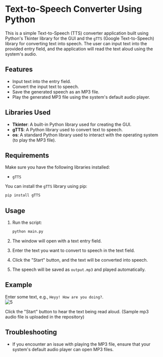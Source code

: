 # Text-to-Speech Converter Using Python

This is a simple Text-to-Speech (TTS) converter application built using Python's Tkinter library for the GUI and the `gTTS` (Google Text-to-Speech) library for converting text into speech. The user can input text into the provided entry field, and the application will read the text aloud using the system's audio.

## Features
- Input text into the entry field.
- Convert the input text to speech.
- Save the generated speech as an MP3 file.
- Play the generated MP3 file using the system's default audio player.

## Libraries Used
- **Tkinter**: A built-in Python library used for creating the GUI.
- **gTTS**: A Python library used to convert text to speech.
- **os**: A standard Python library used to interact with the operating system (to play the MP3 file).

## Requirements
Make sure you have the following libraries installed:
- `gTTS`

You can install the `gTTS` library using pip:

```bash
pip install gTTS
```

## Usage
1. Run the script:
   ```bash
   python main.py
   ```

2. The window will open with a text entry field.

3. Enter the text you want to convert to speech in the text field.

4. Click the "Start" button, and the text will be converted into speech.

5. The speech will be saved as `output.mp3` and played automatically.

## Example
Enter some text, e.g., `Heyy! How are you doing?`.  
![5](https://github.com/user-attachments/assets/07524568-5e59-4d3f-96b3-e9b2f6b63289)

Click the "Start" button to hear the text being read aloud.
(Sample mp3 audio file is uploaded in the repository)

## Troubleshooting
- If you encounter an issue with playing the MP3 file, ensure that your system's default audio player can open MP3 files.
